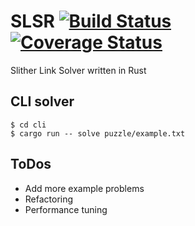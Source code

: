# SLSR [![Build Status](https://travis-ci.org/gifnksm/SLSR.png?branch=master)](https://travis-ci.org/gifnksm/SLSR) [![Coverage Status](https://coveralls.io/repos/gifnksm/SLSR/badge.svg?branch=master&service=github)](https://coveralls.io/github/gifnksm/SLSR?branch=master)

Slither Link Solver written in Rust

## CLI solver

```
$ cd cli
$ cargo run -- solve puzzle/example.txt
```

## ToDos

  * Add more example problems
  * Refactoring
  * Performance tuning
